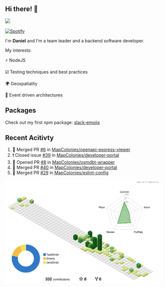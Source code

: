 ## Hi there! 👋

<p>
  <img src="https://github-readme-stats.vercel.app/api?username=syncush&theme=tokyonight">
</p>

[![Spotify](https://novatorem-rust.vercel.app/api/spotify)](https://open.spotify.com/user/syncush)

I'm **Daniel** and I'm a team leader and a backend software developer.

My interests:

⚡ NodeJS

☑️ Testing techniques and best practices

🌍 Geospatiality

🧠 Event driven architectures

## Packages
Check out my first npm package: [slack-emojis](https://www.npmjs.com/package/slack-emojis)

## Recent Acitivty
<!--START_SECTION:activity-->
1. 🎉 Merged PR [#6](https://github.com/MapColonies/openapi-express-viewer/pull/6) in [MapColonies/openapi-express-viewer](https://github.com/MapColonies/openapi-express-viewer)
2. ❗️ Closed issue [#39](https://github.com/MapColonies/developer-portal/issues/39) in [MapColonies/developer-portal](https://github.com/MapColonies/developer-portal)
3. 💪 Opened PR [#8](https://github.com/MapColonies/osmdbt-wrapper/pull/8) in [MapColonies/osmdbt-wrapper](https://github.com/MapColonies/osmdbt-wrapper)
4. 🎉 Merged PR [#40](https://github.com/MapColonies/developer-portal/pull/40) in [MapColonies/developer-portal](https://github.com/MapColonies/developer-portal)
5. 🎉 Merged PR [#29](https://github.com/MapColonies/eslint-config/pull/29) in [MapColonies/eslint-config](https://github.com/MapColonies/eslint-config)
<!--END_SECTION:activity-->

![contrib](./profile-3d-contrib/profile-green-animate.svg)
